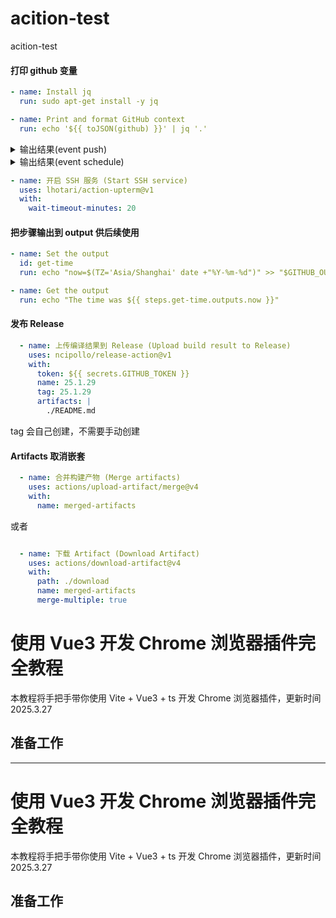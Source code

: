 # acition-test

acition-test

#### 打印 github 变量

```yaml
- name: Install jq
  run: sudo apt-get install -y jq

- name: Print and format GitHub context
  run: echo '${{ toJSON(github) }}' | jq '.'
```

<details>
<summary>输出结果(event push)</summary>
<pre>
<code>
{
  "token": "***",
  "job": "build",
  "ref": "refs/heads/main",
  "sha": "4df5bbbf01313fb842e99f6d3385ed6d23c0ff10",
  "repository": "bling-yshs/action-test",
  "repository_owner": "bling-yshs",
  "repository_owner_id": "41812674",
  "repositoryUrl": "git://github.com/bling-yshs/action-test.git",
  "run_id": "10233711550",
  "run_number": "142",
  "retention_days": "90",
  "run_attempt": "1",
  "artifact_cache_size_limit": "10",
  "repository_visibility": "public",
  "repo-self-hosted-runners-disabled": false,
  "enterprise-managed-business-id": "",
  "repository_id": "713478310",
  "actor_id": "41812674",
  "actor": "bling-yshs",
  "triggering_actor": "bling-yshs",
  "workflow": "CI",
  "head_ref": "",
  "base_ref": "",
  "event_name": "push",
  "event": {
    "after": "4df5bbbf01313fb842e99f6d3385ed6d23c0ff10",
    "base_ref": null,
    "before": "a4477de5ac7471279d441c76a099631c921de62b",
    "commits": [
      {
        "author": {
          "email": "377178599@qq.com",
          "name": "bling-yshs",
          "username": "bling-yshs"
        },
        "committer": {
          "email": "377178599@qq.com",
          "name": "bling-yshs",
          "username": "bling-yshs"
        },
        "distinct": true,
        "id": "4df5bbbf01313fb842e99f6d3385ed6d23c0ff10",
        "message": "1",
        "timestamp": "2024-08-04T13:14:19+08:00",
        "tree_id": "efa33ab8245c880e546ca3fb423130191196aaef",
        "url": "https://github.com/bling-yshs/action-test/commit/4df5bbbf01313fb842e99f6d3385ed6d23c0ff10"
      }
    ],
    "compare": "https://github.com/bling-yshs/action-test/compare/a4477de5ac74...4df5bbbf0131",
    "created": false,
    "deleted": false,
    "forced": false,
    "head_commit": {
      "author": {
        "email": "377178599@qq.com",
        "name": "bling-yshs",
        "username": "bling-yshs"
      },
      "committer": {
        "email": "377178599@qq.com",
        "name": "bling-yshs",
        "username": "bling-yshs"
      },
      "distinct": true,
      "id": "4df5bbbf01313fb842e99f6d3385ed6d23c0ff10",
      "message": "1",
      "timestamp": "2024-08-04T13:14:19+08:00",
      "tree_id": "efa33ab8245c880e546ca3fb423130191196aaef",
      "url": "https://github.com/bling-yshs/action-test/commit/4df5bbbf01313fb842e99f6d3385ed6d23c0ff10"
    },
    "pusher": {
      "email": "41812674+bling-yshs@users.noreply.github.com",
      "name": "bling-yshs"
    },
    "ref": "refs/heads/main",
    "repository": {
      "allow_forking": true,
      "archive_url": "https://api.github.com/repos/bling-yshs/action-test/{archive_format}{/ref}",
      "archived": false,
      "assignees_url": "https://api.github.com/repos/bling-yshs/action-test/assignees{/user}",
      "blobs_url": "https://api.github.com/repos/bling-yshs/action-test/git/blobs{/sha}",
      "branches_url": "https://api.github.com/repos/bling-yshs/action-test/branches{/branch}",
      "clone_url": "https://github.com/bling-yshs/action-test.git",
      "collaborators_url": "https://api.github.com/repos/bling-yshs/action-test/collaborators{/collaborator}",
      "comments_url": "https://api.github.com/repos/bling-yshs/action-test/comments{/number}",
      "commits_url": "https://api.github.com/repos/bling-yshs/action-test/commits{/sha}",
      "compare_url": "https://api.github.com/repos/bling-yshs/action-test/compare/{base}...{head}",
      "contents_url": "https://api.github.com/repos/bling-yshs/action-test/contents/{+path}",
      "contributors_url": "https://api.github.com/repos/bling-yshs/action-test/contributors",
      "created_at": 1698940052,
      "default_branch": "main",
      "deployments_url": "https://api.github.com/repos/bling-yshs/action-test/deployments",
      "description": "acition-test",
      "disabled": false,
      "downloads_url": "https://api.github.com/repos/bling-yshs/action-test/downloads",
      "events_url": "https://api.github.com/repos/bling-yshs/action-test/events",
      "fork": false,
      "forks": 1,
      "forks_count": 1,
      "forks_url": "https://api.github.com/repos/bling-yshs/action-test/forks",
      "full_name": "bling-yshs/action-test",
      "git_commits_url": "https://api.github.com/repos/bling-yshs/action-test/git/commits{/sha}",
      "git_refs_url": "https://api.github.com/repos/bling-yshs/action-test/git/refs{/sha}",
      "git_tags_url": "https://api.github.com/repos/bling-yshs/action-test/git/tags{/sha}",
      "git_url": "git://github.com/bling-yshs/action-test.git",
      "has_discussions": false,
      "has_downloads": true,
      "has_issues": true,
      "has_pages": false,
      "has_projects": true,
      "has_wiki": true,
      "homepage": null,
      "hooks_url": "https://api.github.com/repos/bling-yshs/action-test/hooks",
      "html_url": "https://github.com/bling-yshs/action-test",
      "id": 713478310,
      "is_template": false,
      "issue_comment_url": "https://api.github.com/repos/bling-yshs/action-test/issues/comments{/number}",
      "issue_events_url": "https://api.github.com/repos/bling-yshs/action-test/issues/events{/number}",
      "issues_url": "https://api.github.com/repos/bling-yshs/action-test/issues{/number}",
      "keys_url": "https://api.github.com/repos/bling-yshs/action-test/keys{/key_id}",
      "labels_url": "https://api.github.com/repos/bling-yshs/action-test/labels{/name}",
      "language": "Dockerfile",
      "languages_url": "https://api.github.com/repos/bling-yshs/action-test/languages",
      "license": null,
      "master_branch": "main",
      "merges_url": "https://api.github.com/repos/bling-yshs/action-test/merges",
      "milestones_url": "https://api.github.com/repos/bling-yshs/action-test/milestones{/number}",
      "mirror_url": null,
      "name": "action-test",
      "node_id": "R_kgDOKobQpg",
      "notifications_url": "https://api.github.com/repos/bling-yshs/action-test/notifications{?since,all,participating}",
      "open_issues": 1,
      "open_issues_count": 1,
      "owner": {
        "avatar_url": "https://avatars.githubusercontent.com/u/41812674?v=4",
        "email": "41812674+bling-yshs@users.noreply.github.com",
        "events_url": "https://api.github.com/users/bling-yshs/events{/privacy}",
        "followers_url": "https://api.github.com/users/bling-yshs/followers",
        "following_url": "https://api.github.com/users/bling-yshs/following{/other_user}",
        "gists_url": "https://api.github.com/users/bling-yshs/gists{/gist_id}",
        "gravatar_id": "",
        "html_url": "https://github.com/bling-yshs",
        "id": 41812674,
        "login": "bling-yshs",
        "name": "bling-yshs",
        "node_id": "MDQ6VXNlcjQxODEyNjc0",
        "organizations_url": "https://api.github.com/users/bling-yshs/orgs",
        "received_events_url": "https://api.github.com/users/bling-yshs/received_events",
        "repos_url": "https://api.github.com/users/bling-yshs/repos",
        "site_admin": false,
        "starred_url": "https://api.github.com/users/bling-yshs/starred{/owner}{/repo}",
        "subscriptions_url": "https://api.github.com/users/bling-yshs/subscriptions",
        "type": "User",
        "url": "https://api.github.com/users/bling-yshs"
      },
      "private": false,
      "pulls_url": "https://api.github.com/repos/bling-yshs/action-test/pulls{/number}",
      "pushed_at": 1722748471,
      "releases_url": "https://api.github.com/repos/bling-yshs/action-test/releases{/id}",
      "size": 7426,
      "ssh_url": "git@github.com:bling-yshs/action-test.git",
      "stargazers": 0,
      "stargazers_count": 0,
      "stargazers_url": "https://api.github.com/repos/bling-yshs/action-test/stargazers",
      "statuses_url": "https://api.github.com/repos/bling-yshs/action-test/statuses/{sha}",
      "subscribers_url": "https://api.github.com/repos/bling-yshs/action-test/subscribers",
      "subscription_url": "https://api.github.com/repos/bling-yshs/action-test/subscription",
      "svn_url": "https://github.com/bling-yshs/action-test",
      "tags_url": "https://api.github.com/repos/bling-yshs/action-test/tags",
      "teams_url": "https://api.github.com/repos/bling-yshs/action-test/teams",
      "topics": [],
      "trees_url": "https://api.github.com/repos/bling-yshs/action-test/git/trees{/sha}",
      "updated_at": "2024-08-04T04:32:59Z",
      "url": "https://github.com/bling-yshs/action-test",
      "visibility": "public",
      "watchers": 0,
      "watchers_count": 0,
      "web_commit_signoff_required": false
    },
    "sender": {
      "avatar_url": "https://avatars.githubusercontent.com/u/41812674?v=4",
      "events_url": "https://api.github.com/users/bling-yshs/events{/privacy}",
      "followers_url": "https://api.github.com/users/bling-yshs/followers",
      "following_url": "https://api.github.com/users/bling-yshs/following{/other_user}",
      "gists_url": "https://api.github.com/users/bling-yshs/gists{/gist_id}",
      "gravatar_id": "",
      "html_url": "https://github.com/bling-yshs",
      "id": 41812674,
      "login": "bling-yshs",
      "node_id": "MDQ6VXNlcjQxODEyNjc0",
      "organizations_url": "https://api.github.com/users/bling-yshs/orgs",
      "received_events_url": "https://api.github.com/users/bling-yshs/received_events",
      "repos_url": "https://api.github.com/users/bling-yshs/repos",
      "site_admin": false,
      "starred_url": "https://api.github.com/users/bling-yshs/starred{/owner}{/repo}",
      "subscriptions_url": "https://api.github.com/users/bling-yshs/subscriptions",
      "type": "User",
      "url": "https://api.github.com/users/bling-yshs"
    }
  },
  "server_url": "https://github.com",
  "api_url": "https://api.github.com",
  "graphql_url": "https://api.github.com/graphql",
  "ref_name": "main",
  "ref_protected": false,
  "ref_type": "branch",
  "secret_source": "Actions",
  "workflow_ref": "bling-yshs/action-test/.github/workflows/test.yml@refs/heads/main",
  "workflow_sha": "4df5bbbf01313fb842e99f6d3385ed6d23c0ff10",
  "workspace": "/home/runner/work/action-test/action-test",
  "action": "__run_2",
  "event_path": "/home/runner/work/_temp/_github_workflow/event.json",
  "action_repository": "",
  "action_ref": "",
  "path": "/home/runner/work/_temp/_runner_file_commands/add_path_491ca748-b8b1-4484-84f5-8225453da481",
  "env": "/home/runner/work/_temp/_runner_file_commands/set_env_491ca748-b8b1-4484-84f5-8225453da481",
  "step_summary": "/home/runner/work/_temp/_runner_file_commands/step_summary_491ca748-b8b1-4484-84f5-8225453da481",
  "state": "/home/runner/work/_temp/_runner_file_commands/save_state_491ca748-b8b1-4484-84f5-8225453da481",
  "output": "/home/runner/work/_temp/_runner_file_commands/set_output_491ca748-b8b1-4484-84f5-8225453da481"
}
</code>
</pre>
</details>
<details>
<summary>输出结果(event schedule)</summary>
<pre>
<code>
{
  "token": "***",
  "job": "build",
  "ref": "refs/heads/main",
  "sha": "4df5bbbf01313fb842e99f6d3385ed6d23c0ff10",
  "repository": "bling-yshs/action-test",
  "repository_owner": "bling-yshs",
  "repository_owner_id": "41812674",
  "repositoryUrl": "git://github.com/bling-yshs/action-test.git",
  "run_id": "10233789769",
  "run_number": "143",
  "retention_days": "90",
  "run_attempt": "1",
  "artifact_cache_size_limit": "10",
  "repository_visibility": "public",
  "repo-self-hosted-runners-disabled": false,
  "enterprise-managed-business-id": "",
  "repository_id": "713478310",
  "actor_id": "41812674",
  "actor": "bling-yshs",
  "triggering_actor": "bling-yshs",
  "workflow": "CI",
  "head_ref": "",
  "base_ref": "",
  "event_name": "schedule",
  "event": {
    "repository": {
      "allow_forking": true,
      "archive_url": "https://api.github.com/repos/bling-yshs/action-test/{archive_format}{/ref}",
      "archived": false,
      "assignees_url": "https://api.github.com/repos/bling-yshs/action-test/assignees{/user}",
      "blobs_url": "https://api.github.com/repos/bling-yshs/action-test/git/blobs{/sha}",
      "branches_url": "https://api.github.com/repos/bling-yshs/action-test/branches{/branch}",
      "clone_url": "https://github.com/bling-yshs/action-test.git",
      "collaborators_url": "https://api.github.com/repos/bling-yshs/action-test/collaborators{/collaborator}",
      "comments_url": "https://api.github.com/repos/bling-yshs/action-test/comments{/number}",
      "commits_url": "https://api.github.com/repos/bling-yshs/action-test/commits{/sha}",
      "compare_url": "https://api.github.com/repos/bling-yshs/action-test/compare/{base}...{head}",
      "contents_url": "https://api.github.com/repos/bling-yshs/action-test/contents/{+path}",
      "contributors_url": "https://api.github.com/repos/bling-yshs/action-test/contributors",
      "created_at": "2023-11-02T15:47:32Z",
      "default_branch": "main",
      "deployments_url": "https://api.github.com/repos/bling-yshs/action-test/deployments",
      "description": "acition-test",
      "disabled": false,
      "downloads_url": "https://api.github.com/repos/bling-yshs/action-test/downloads",
      "events_url": "https://api.github.com/repos/bling-yshs/action-test/events",
      "fork": false,
      "forks": 1,
      "forks_count": 1,
      "forks_url": "https://api.github.com/repos/bling-yshs/action-test/forks",
      "full_name": "bling-yshs/action-test",
      "git_commits_url": "https://api.github.com/repos/bling-yshs/action-test/git/commits{/sha}",
      "git_refs_url": "https://api.github.com/repos/bling-yshs/action-test/git/refs{/sha}",
      "git_tags_url": "https://api.github.com/repos/bling-yshs/action-test/git/tags{/sha}",
      "git_url": "git://github.com/bling-yshs/action-test.git",
      "has_discussions": false,
      "has_downloads": true,
      "has_issues": true,
      "has_pages": false,
      "has_projects": true,
      "has_wiki": true,
      "homepage": null,
      "hooks_url": "https://api.github.com/repos/bling-yshs/action-test/hooks",
      "html_url": "https://github.com/bling-yshs/action-test",
      "id": 713478310,
      "is_template": false,
      "issue_comment_url": "https://api.github.com/repos/bling-yshs/action-test/issues/comments{/number}",
      "issue_events_url": "https://api.github.com/repos/bling-yshs/action-test/issues/events{/number}",
      "issues_url": "https://api.github.com/repos/bling-yshs/action-test/issues{/number}",
      "keys_url": "https://api.github.com/repos/bling-yshs/action-test/keys{/key_id}",
      "labels_url": "https://api.github.com/repos/bling-yshs/action-test/labels{/name}",
      "language": "Dockerfile",
      "languages_url": "https://api.github.com/repos/bling-yshs/action-test/languages",
      "license": null,
      "merges_url": "https://api.github.com/repos/bling-yshs/action-test/merges",
      "milestones_url": "https://api.github.com/repos/bling-yshs/action-test/milestones{/number}",
      "mirror_url": null,
      "name": "action-test",
      "node_id": "R_kgDOKobQpg",
      "notifications_url": "https://api.github.com/repos/bling-yshs/action-test/notifications{?since,all,participating}",
      "open_issues": 1,
      "open_issues_count": 1,
      "owner": {
        "avatar_url": "https://avatars.githubusercontent.com/u/41812674?v=4",
        "events_url": "https://api.github.com/users/bling-yshs/events{/privacy}",
        "followers_url": "https://api.github.com/users/bling-yshs/followers",
        "following_url": "https://api.github.com/users/bling-yshs/following{/other_user}",
        "gists_url": "https://api.github.com/users/bling-yshs/gists{/gist_id}",
        "gravatar_id": "",
        "html_url": "https://github.com/bling-yshs",
        "id": 41812674,
        "login": "bling-yshs",
        "node_id": "MDQ6VXNlcjQxODEyNjc0",
        "organizations_url": "https://api.github.com/users/bling-yshs/orgs",
        "received_events_url": "https://api.github.com/users/bling-yshs/received_events",
        "repos_url": "https://api.github.com/users/bling-yshs/repos",
        "site_admin": false,
        "starred_url": "https://api.github.com/users/bling-yshs/starred{/owner}{/repo}",
        "subscriptions_url": "https://api.github.com/users/bling-yshs/subscriptions",
        "type": "User",
        "url": "https://api.github.com/users/bling-yshs"
      },
      "private": false,
      "pulls_url": "https://api.github.com/repos/bling-yshs/action-test/pulls{/number}",
      "pushed_at": "2024-08-04T05:14:31Z",
      "releases_url": "https://api.github.com/repos/bling-yshs/action-test/releases{/id}",
      "size": 7429,
      "ssh_url": "git@github.com:bling-yshs/action-test.git",
      "stargazers_count": 0,
      "stargazers_url": "https://api.github.com/repos/bling-yshs/action-test/stargazers",
      "statuses_url": "https://api.github.com/repos/bling-yshs/action-test/statuses/{sha}",
      "subscribers_url": "https://api.github.com/repos/bling-yshs/action-test/subscribers",
      "subscription_url": "https://api.github.com/repos/bling-yshs/action-test/subscription",
      "svn_url": "https://github.com/bling-yshs/action-test",
      "tags_url": "https://api.github.com/repos/bling-yshs/action-test/tags",
      "teams_url": "https://api.github.com/repos/bling-yshs/action-test/teams",
      "topics": [],
      "trees_url": "https://api.github.com/repos/bling-yshs/action-test/git/trees{/sha}",
      "updated_at": "2024-08-04T05:14:35Z",
      "url": "https://api.github.com/repos/bling-yshs/action-test",
      "visibility": "public",
      "watchers": 0,
      "watchers_count": 0,
      "web_commit_signoff_required": false
    },
    "schedule": "*/5 * * * *",
    "workflow": ".github/workflows/test.yml"
  },
  "server_url": "https://github.com",
  "api_url": "https://api.github.com",
  "graphql_url": "https://api.github.com/graphql",
  "ref_name": "main",
  "ref_protected": false,
  "ref_type": "branch",
  "secret_source": "Actions",
  "workflow_ref": "bling-yshs/action-test/.github/workflows/test.yml@refs/heads/main",
  "workflow_sha": "4df5bbbf01313fb842e99f6d3385ed6d23c0ff10",
  "workspace": "/home/runner/work/action-test/action-test",
  "action": "__run_2",
  "event_path": "/home/runner/work/_temp/_github_workflow/event.json",
  "action_repository": "",
  "action_ref": "",
  "path": "/home/runner/work/_temp/_runner_file_commands/add_path_83114d6d-170c-43cd-a28d-28d1f20b5cca",
  "env": "/home/runner/work/_temp/_runner_file_commands/set_env_83114d6d-170c-43cd-a28d-28d1f20b5cca",
  "step_summary": "/home/runner/work/_temp/_runner_file_commands/step_summary_83114d6d-170c-43cd-a28d-28d1f20b5cca",
  "state": "/home/runner/work/_temp/_runner_file_commands/save_state_83114d6d-170c-43cd-a28d-28d1f20b5cca",
  "output": "/home/runner/work/_temp/_runner_file_commands/set_output_83114d6d-170c-43cd-a28d-28d1f20b5cca"
}
</code>
</pre>
</details>

```yaml
- name: 开启 SSH 服务 (Start SSH service)
  uses: lhotari/action-upterm@v1
  with:
    wait-timeout-minutes: 20
```

#### 把步骤输出到 output 供后续使用

```yaml
- name: Set the output
  id: get-time
  run: echo "now=$(TZ='Asia/Shanghai' date +"%Y-%m-%d")" >> "$GITHUB_OUTPUT"
```

```yaml
- name: Get the output
  run: echo "The time was ${{ steps.get-time.outputs.now }}"
```

#### 发布 Release

```yaml
  - name: 上传编译结果到 Release (Upload build result to Release)
    uses: ncipollo/release-action@v1
    with:
      token: ${{ secrets.GITHUB_TOKEN }}
      name: 25.1.29
      tag: 25.1.29
      artifacts: |
        ./README.md
```
tag 会自己创建，不需要手动创建

#### Artifacts 取消嵌套

```yaml
  - name: 合并构建产物 (Merge artifacts)
    uses: actions/upload-artifact/merge@v4
    with:
      name: merged-artifacts
```
或者
```yaml

  - name: 下载 Artifact (Download Artifact)
    uses: actions/download-artifact@v4
    with:
      path: ./download
      name: merged-artifacts
      merge-multiple: true

```


# 使用 Vue3 开发 Chrome 浏览器插件完全教程

本教程将手把手带你使用 Vite + Vue3 + ts 开发 Chrome 浏览器插件，更新时间 2025.3.27

## 准备工作

---

# 使用 Vue3 开发 Chrome 浏览器插件完全教程
本教程将手把手带你使用 Vite + Vue3 + ts 开发 Chrome 浏览器插件，更新时间 2025.3.27
## 准备工作
